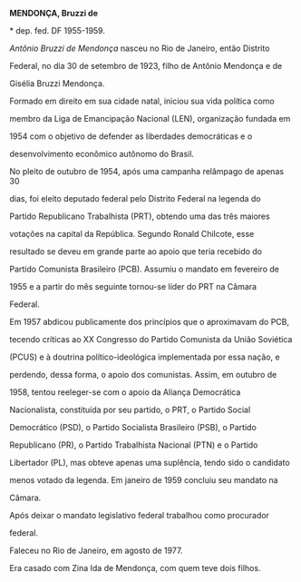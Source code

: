 **MENDONÇA, Bruzzi de**



\* dep. fed. DF 1955-1959.



*Antônio Bruzzi de Mendonça* nasceu no Rio de Janeiro, então Distrito

Federal, no dia 30 de setembro de 1923, filho de Antônio Mendonça e de

Gisélia Bruzzi Mendonça.



Formado em direito em sua cidade natal, iniciou sua vida política como

membro da Liga de Emancipação Nacional (LEN), organização fundada em

1954 com o objetivo de defender as liberdades democráticas e o

desenvolvimento econômico autônomo do Brasil.



No pleito de outubro de 1954, após uma campanha relâmpago de apenas 30

dias, foi eleito deputado federal pelo Distrito Federal na legenda do

Partido Republicano Trabalhista (PRT), obtendo uma das três maiores

votações na capital da República. Segundo Ronald Chilcote, esse

resultado se deveu em grande parte ao apoio que teria recebido do

Partido Comunista Brasileiro (PCB). Assumiu o mandato em fevereiro de

1955 e a partir do mês seguinte tornou-se líder do PRT na Câmara

Federal.



Em 1957 abdicou publicamente dos princípios que o aproximavam do PCB,

tecendo críticas ao XX Congresso do Partido Comunista da União Soviética

(PCUS) e à doutrina político-ideológica implementada por essa nação, e

perdendo, dessa forma, o apoio dos comunistas. Assim, em outubro de

1958, tentou reeleger-se com o apoio da Aliança Democrática

Nacionalista, constituída por seu partido, o PRT, o Partido Social

Democrático (PSD), o Partido Socialista Brasileiro (PSB), o Partido

Republicano (PR), o Partido Trabalhista Nacional (PTN) e o Partido

Libertador (PL), mas obteve apenas uma suplência, tendo sido o candidato

menos votado da legenda. Em janeiro de 1959 concluiu seu mandato na

Câmara.



Após deixar o mandato legislativo federal trabalhou como procurador

federal.



Faleceu no Rio de Janeiro, em agosto de 1977.



Era casado com Zina Ida de Mendonça, com quem teve dois filhos.



